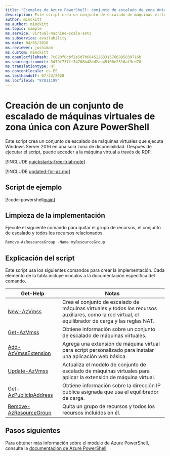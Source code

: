 ```yaml
---
title: 'Ejemplos de Azure PowerShell: conjunto de escalado de zona única'
description: Este script crea un conjunto de escalado de máquinas virtuales que ejecuta Windows Server 2016 en una sola zona de disponibilidad.
author: mimckitt
ms.author: mimckitt
ms.topic: sample
ms.service: virtual-machine-scale-sets
ms.subservice: availability
ms.date: 04/05/2018
ms.reviewer: jushiman
ms.custom: mimckitt
ms.openlocfilehash: 7c820f0cbf2e5d7b68451263315766895839716b
ms.sourcegitcommit: 3d79f737ff34708b48dd2ae45100e2516af9ed78
ms.translationtype: HT
ms.contentlocale: es-ES
ms.lasthandoff: 07/23/2020
ms.locfileid: "87011199"
---
```

# <a name="create-a-single-zone-virtual-machine-scale-set-with-powershell"></a>Creación de un conjunto de escalado de máquinas virtuales de zona única con Azure PowerShell
Este script crea un conjunto de escalado de máquinas virtuales que ejecuta Windows Server 2016 en una sola zona de disponibilidad. Después de ejecutar el script, puede acceder a la máquina virtual a través de RDP.

[!INCLUDE [quickstarts-free-trial-note](../../../includes/quickstarts-free-trial-note.md)]

[!INCLUDE [updated-for-az.md](../../../includes/updated-for-az.md)]

## <a name="sample-script"></a>Script de ejemplo

[!code-powershell[main](../../../powershell_scripts/virtual-machine-scale-sets/create-single-availability-zone/create-single-availability-zone.ps1 "Create single-zone scale set")]

## <a name="clean-up-deployment"></a>Limpieza de la implementación
Ejecute el siguiente comando para quitar el grupo de recursos, el conjunto de escalado y todos los recursos relacionados.

```powershell
Remove-AzResourceGroup -Name myResourceGroup
```

## <a name="script-explanation"></a>Explicación del script
Este script usa los siguientes comandos para crear la implementación. Cada elemento de la tabla incluye vínculos a la documentación específica del comando.

| Get-Help | Notas |
|---|---|
| [New-AzVmss](/powershell/module/az.compute/new-azvmss) | Crea el conjunto de escalado de máquinas virtuales y todos los recursos auxiliares, como la red virtual, el equilibrador de carga y las reglas NAT. |
| [Get-AzVmss](/powershell/module/az.compute/get-azvmss) | Obtiene información sobre un conjunto de escalado de máquinas virtuales. |
| [Add-AzVmssExtension](/powershell/module/az.compute/add-azvmssextension) | Agrega una extensión de máquina virtual para script personalizado para instalar una aplicación web básica. |
| [Update-AzVmss](/powershell/module/az.compute/update-azvmss) | Actualiza el modelo de conjunto de escalado de máquinas virtuales para aplicar la extensión de máquina virtual. |
| [Get-AzPublicIpAddress](/powershell/module/az.network/get-azpublicipaddress) | Obtiene información sobre la dirección IP pública asignada que usa el equilibrador de carga. |
| [Remove-AzResourceGroup](/powershell/module/az.resources/remove-azresourcegroup) | Quita un grupo de recursos y todos los recursos incluidos en él. |

## <a name="next-steps"></a>Pasos siguientes
Para obtener más información sobre el módulo de Azure PowerShell, consulte la [documentación de Azure PowerShell](/powershell/azure/).

